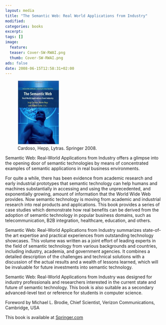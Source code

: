 ```yaml
---
layout: media
title: "The Semantic Web: Real World Applications from Industry"
modified:
categories: books
excerpt: 
tags: []
image:
  feature:
  teaser: Cover-SW-RWAI.png
  thumb: Cover-SW-RWAI.png
ads: false
date: 2008-06-15T12:58:31+02:00
---
```


<figure>
	<img src="/images/Cover-SW-RWAI.png">
	<figcaption>Cardoso, Hepp, Lytras. Springer 2008.</figcaption>
</figure>

Semantic Web: Real-World Applications from Industry offers a glimpse into the opening door of semantic technologies by means of concentrated examples of semantic applications in real business environments. 

For quite a while, there has been evidence from academic research and early industrial prototypes that semantic technology can help humans and machines substantially in accessing and using the unprecedented, and exponentially growing, amount of information that the World Wide Web provides. Now semantic technology is moving from academic and industrial research into real products and applications.  This book provides a series of case studies which demonstrate how real benefits can be derived from the adoption of semantic technology in popular business domains, such as telecommunication, B2B integration, healthcare, education, and others.

Semantic Web: Real-World Applications from Industry summarizes state-of-the art expertise and practical experiences from outstanding technology showcases. This volume was written as a joint effort of leading experts in the field of semantic technology from various backgrounds and countries, including industry, academia, and government agencies. It combines a detailed description of the challenges and technical solutions with a discussion of the actual results and a wealth of lessons learned, which will be invaluable for future investments into semantic technology.

Semantic Web: Real-World Applications from Industry was designed for industry professionals and researchers interested in the current state and future of semantic technology. This book is also suitable as a secondary advanced-level text or reference for students in computer science.

Foreword by Michael L. Brodie, Chief Scientist, Verizon Communications, Cambridge, USA

This book is available at [Springer.com](http://www.springer.com/computer/database+management+%26+information+retrieval/book/978-0-387-48530-0 "Title")
